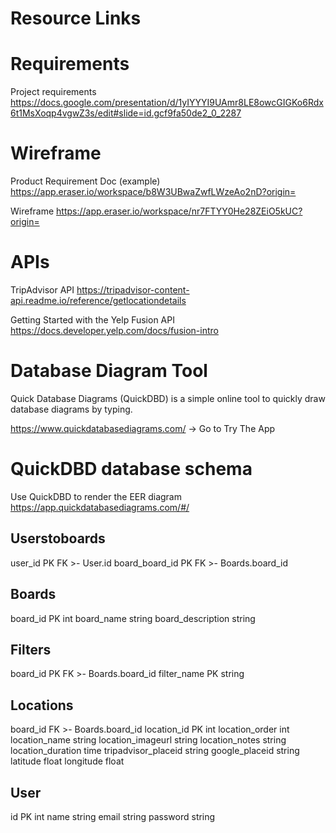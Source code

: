 # Resource Links

Requirements
============
Project requirements
https://docs.google.com/presentation/d/1yIYYYI9UAmr8LE8owcGIGKo6Rdx6t1MsXoqp4vgwZ3s/edit#slide=id.gcf9fa50de2_0_2287

Wireframe
=========

Product Requirement Doc (example)
https://app.eraser.io/workspace/b8W3UBwaZwfLWzeAo2nD?origin=

Wireframe
https://app.eraser.io/workspace/nr7FTYY0He28ZEiO5kUC?origin=


APIs
====

TripAdvisor API
https://tripadvisor-content-api.readme.io/reference/getlocationdetails

Getting Started with the Yelp Fusion API
https://docs.developer.yelp.com/docs/fusion-intro


Database Diagram Tool
=====================

Quick Database Diagrams (QuickDBD) is a simple online tool to quickly draw database diagrams by typing.

https://www.quickdatabasediagrams.com/  ->  Go to Try The App


QuickDBD database schema
========================
Use QuickDBD to render the EER diagram
https://app.quickdatabasediagrams.com/#/

Userstoboards
-
user_id PK FK >- User.id
board_board_id PK FK >- Boards.board_id

Boards
-
board_id PK int
board_name string
board_description string

Filters
-
board_id PK FK >- Boards.board_id
filter_name PK string

Locations
-
board_id FK >- Boards.board_id
location_id PK int
location_order int
location_name string
location_imageurl string
location_notes string
location_duration time
tripadvisor_placeid string
google_placeid string
latitude float
longitude float

User
-
id PK int
name string
email string
password string
